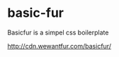 basic-fur
=========

Basicfur is a simpel css boilerplate

<a href="http://cdn.wewantfur.com/basicfur/">http://cdn.wewantfur.com/basicfur/</a>